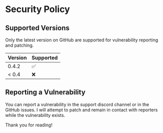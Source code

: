 # Security Policy

## Supported Versions

Only the latest version on GitHub are supported for vulnerability reporting and patching.

| Version | Supported          |
| ------- | ------------------ |
| 0.4.2   | :white_check_mark: |
| < 0.4   | :x:                |

## Reporting a Vulnerability

You can report a vulnerability in the support discord channel or in the GitHub issues. 
I will attempt to patch and remain in contact with reporters while the vulnerability exists. 

Thank you for reading!
